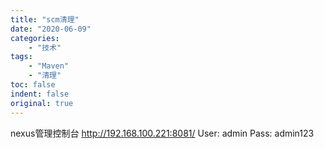 ```yaml
---
title: "scm清理"
date: "2020-06-09"
categories:
    - "技术"
tags:
    - "Maven"
    - "清理"
toc: false
indent: false
original: true
--- 
```


nexus管理控制台
<http://192.168.100.221:8081/>
User: admin
Pass: admin123